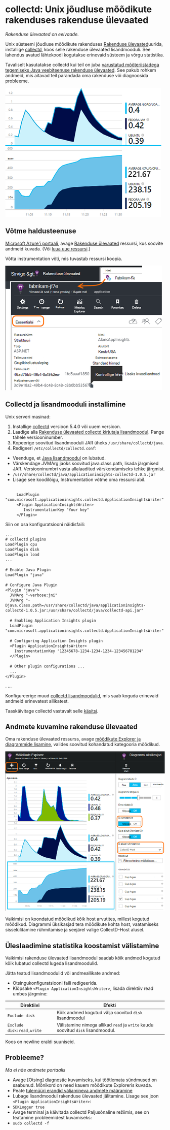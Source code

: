 <properties 
    pageTitle="collectd: täiuslik statistika Java UNIX rakenduses rakenduse ülevaated" 
    description="Laiendatud rakenduse ülevaated koos lisandmooduli CollectD veebisaidi Java jälgimine" 
    services="application-insights" 
    documentationCenter="java"
    authors="alancameronwills" 
    manager="douge"/>

<tags 
    ms.service="application-insights" 
    ms.workload="tbd" 
    ms.tgt_pltfrm="ibiza" 
    ms.devlang="na" 
    ms.topic="article" 
    ms.date="08/24/2016" 
    ms.author="awills"/>
 
# <a name="collectd-unix-performance-metrics-in-application-insights"></a>collectd: Unix jõudluse mõõdikute rakenduses rakenduse ülevaated

*Rakenduse ülevaated on eelvaade.*

Unix süsteemi jõudluse mõõdikute rakenduses [Rakenduse ülevaated](app-insights-overview.md)uurida, installige [collectd](http://collectd.org/), koos selle rakenduse ülevaated lisandmooduli. See lahendus avatud lähtekoodi kogutakse erinevaid süsteem ja võrgu statistika.

Tavaliselt kasutatakse collectd kui teil on juba [varustatud mõõteriistadega tegemiseks Java veebiteenuse rakenduse ülevaated][java]. See pakub rohkem andmeid, mis aitavad teil parandada oma rakenduse või diagnoosida probleeme. 

![Valimi diagrammid](./media/app-insights-java-collectd/sample.png)

## <a name="get-your-instrumentation-key"></a>Võtme haldusteenuse

[Microsoft Azure'i portaali](https://portal.azure.com), avage [Rakenduse ülevaated](app-insights-overview.md) ressursi, kus soovite andmeid kuvada. (Või [luua uue ressursi](app-insights-create-new-resource.md).)

Võtta instrumentation võti, mis tuvastab ressursi koopia.

![Sirvi kõiki, avage oma ressurss, siis Essentialsi ripploendis valige ja kopeerige Instrumentation võti](./media/app-insights-java-collectd/02-props.png)



## <a name="install-collectd-and-the-plug-in"></a>Collectd ja lisandmooduli installimine

Unix serveri masinad:

1. Installige [collectd](http://collectd.org/) versioon 5.4.0 või uuem versioon.
2. Laadige alla [Rakenduse ülevaated collectd kirjutaja lisandmoodul](https://aka.ms/aijavasdk). Pange tähele versiooninumber.
3. Kopeerige soovitud lisandmooduli JAR üheks `/usr/share/collectd/java`.
3. Redigeeri `/etc/collectd/collectd.conf`:
 * Veenduge, et [Java lisandmoodul](https://collectd.org/wiki/index.php/Plugin:Java) on lubatud.
 * Värskendage JVMArg jaoks soovitud java.class.path, lisada järgmised JAR. Versiooninumbri vasta allalaaditud värskendamiseks tehke järgmist.
  * `/usr/share/collectd/java/applicationinsights-collectd-1.0.5.jar`
 * Lisage see koodilõigu, Instrumentation võtme oma ressursi abil.

```

     LoadPlugin "com.microsoft.applicationinsights.collectd.ApplicationInsightsWriter"
     <Plugin ApplicationInsightsWriter>
        InstrumentationKey "Your key"
     </Plugin>
```

Siin on osa konfiguratsiooni näidisfaili:

    ...
    # collectd plugins
    LoadPlugin cpu
    LoadPlugin disk
    LoadPlugin load
    ...

    # Enable Java Plugin
    LoadPlugin "java"

    # Configure Java Plugin
    <Plugin "java">
      JVMArg "-verbose:jni"
      JVMArg "-Djava.class.path=/usr/share/collectd/java/applicationinsights-collectd-1.0.5.jar:/usr/share/collectd/java/collectd-api.jar"

      # Enabling Application Insights plugin
      LoadPlugin "com.microsoft.applicationinsights.collectd.ApplicationInsightsWriter"
                
      # Configuring Application Insights plugin
      <Plugin ApplicationInsightsWriter>
        InstrumentationKey "12345678-1234-1234-1234-123456781234"
      </Plugin>

      # Other plugin configurations ...
      ...
    </Plugin>
.   ...

Konfigureerige muud [collectd lisandmoodulid](https://collectd.org/wiki/index.php/Table_of_Plugins), mis saab koguda erinevaid andmeid erinevatest allikatest.

Taaskäivitage collectd vastavalt selle [käsitsi](https://collectd.org/wiki/index.php/First_steps).

## <a name="view-the-data-in-application-insights"></a>Andmete kuvamine rakenduse ülevaated

Oma rakenduse ülevaated ressurss, avage [mõõdikute Explorer ja diagrammide lisamine][metrics], valides soovitud kohandatud kategooria mõõdikud.

![](./media/app-insights-java-collectd/result.png)

Vaikimisi on koondatud mõõdikud kõik host arvutites, millest kogutud mõõdikud. Diagrammi üksikasjad tera mõõdikute kohta host, vaatamiseks sisselülitamine rühmitamise ja seejärel valige CollectD-Host alusel.


## <a name="to-exclude-upload-of-specific-statistics"></a>Üleslaadimine statistika koostamist välistamine

Vaikimisi rakenduse ülevaated lisandmoodul saadab kõik andmed kogutud kõik lubatud collectd lugeda lisandmoodulid. 

Jätta teatud lisandmoodulid või andmeallikate andmed:

* Otsingukonfiguratsiooni faili redigeerida. 
* Klõpsake `<Plugin ApplicationInsightsWriter>`, lisada direktiiv read umbes järgmine:

Direktiivi | Efekti
---|---
`Exclude disk` | Kõik andmed kogutud välja soovitud `disk` lisandmoodul
`Exclude disk:read,write` | Välistamine nimega allikad `read` ja `write` kaudu soovitud `disk` lisandmoodul.

Koos on newline eraldi suuniseid.


## <a name="problems"></a>Probleeme?

*Ma ei näe andmete portaalis*

* Avage [Otsing] [ diagnostic] kuvamiseks, kui töötlemata sündmused on saabunud. Mõnikord on need kauem mõõdikute Exploreris kuvada.
* Peate [tulemüüri erandid väljamineva andmete määramine](app-insights-ip-addresses.md)
* Lubage lisandmoodul rakenduse ülevaated jälitamine. Lisage see joon `<Plugin ApplicationInsightsWriter>`:
 *  `SDKLogger true`
* Avage terminal ja käivitada collectd Paljusõnaline režiimis, see on teatamine probleemidest kuvamiseks:
 * `sudo collectd -f`




<!--Link references-->

[api]: app-insights-api-custom-events-metrics.md
[apiexceptions]: app-insights-api-custom-events-metrics.md#track-exception
[availability]: app-insights-monitor-web-app-availability.md
[diagnostic]: app-insights-diagnostic-search.md
[eclipse]: app-insights-java-eclipse.md
[java]: app-insights-java-get-started.md
[javalogs]: app-insights-java-trace-logs.md
[metrics]: app-insights-metrics-explorer.md
[usage]: app-insights-web-track-usage.md

 
